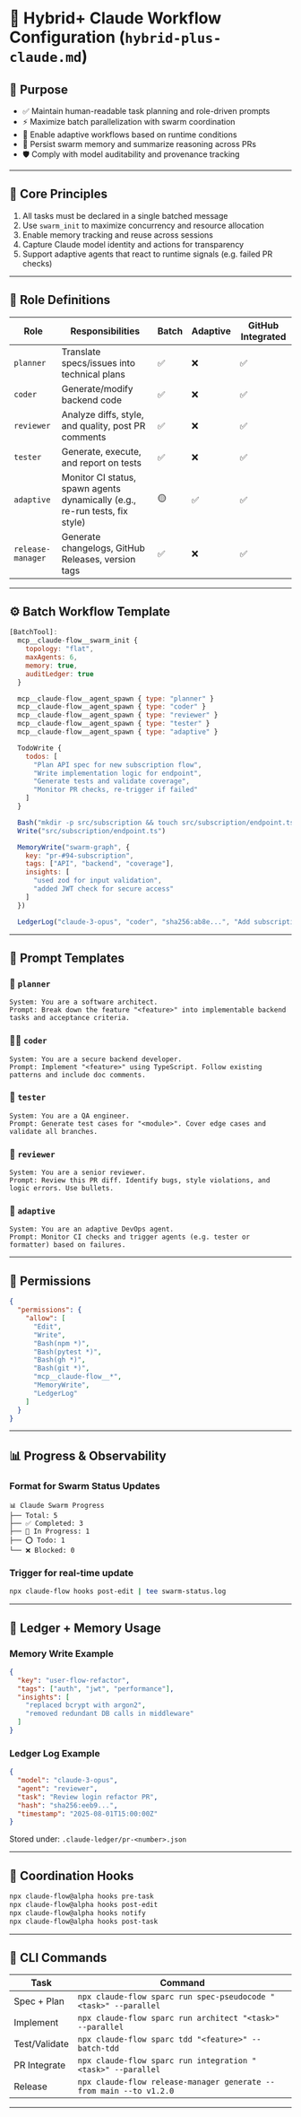 # 🤖 Hybrid+ Claude Workflow Configuration (`hybrid-plus-claude.md`)

## 🧭 Purpose

- ✅ Maintain human-readable task planning and role-driven prompts  
- ⚡ Maximize batch parallelization with swarm coordination  
- 🔁 Enable adaptive workflows based on runtime conditions  
- 🧠 Persist swarm memory and summarize reasoning across PRs  
- 🛡 Comply with model auditability and provenance tracking  

---

## 🧠 Core Principles

1. All tasks must be declared in a single batched message  
2. Use `swarm_init` to maximize concurrency and resource allocation  
3. Enable memory tracking and reuse across sessions  
4. Capture Claude model identity and actions for transparency  
5. Support adaptive agents that react to runtime signals (e.g. failed PR checks)  

---

## 🔁 Role Definitions

| Role               | Responsibilities                                                             | Batch | Adaptive | GitHub Integrated |
|--------------------|------------------------------------------------------------------------------|-------|----------|-------------------|
| `planner`          | Translate specs/issues into technical plans                                  | ✅    | ❌        | ✅                 |
| `coder`            | Generate/modify backend code                                                 | ✅    | ❌        | ✅                 |
| `reviewer`         | Analyze diffs, style, and quality, post PR comments                          | ✅    | ❌        | ✅                 |
| `tester`           | Generate, execute, and report on tests                                       | ✅    | ❌        | ✅                 |
| `adaptive`         | Monitor CI status, spawn agents dynamically (e.g., re-run tests, fix style)  | 🟡    | ✅        | ✅                 |
| `release-manager`  | Generate changelogs, GitHub Releases, version tags                           | ✅    | ❌        | ✅                 |

---

## ⚙️ Batch Workflow Template

```js
[BatchTool]:
  mcp__claude-flow__swarm_init {
    topology: "flat",
    maxAgents: 6,
    memory: true,
    auditLedger: true
  }

  mcp__claude-flow__agent_spawn { type: "planner" }
  mcp__claude-flow__agent_spawn { type: "coder" }
  mcp__claude-flow__agent_spawn { type: "reviewer" }
  mcp__claude-flow__agent_spawn { type: "tester" }
  mcp__claude-flow__agent_spawn { type: "adaptive" }

  TodoWrite {
    todos: [
      "Plan API spec for new subscription flow",
      "Write implementation logic for endpoint",
      "Generate tests and validate coverage",
      "Monitor PR checks, re-trigger if failed"
    ]
  }

  Bash("mkdir -p src/subscription && touch src/subscription/endpoint.ts")
  Write("src/subscription/endpoint.ts")

  MemoryWrite("swarm-graph", {
    key: "pr-#94-subscription",
    tags: ["API", "backend", "coverage"],
    insights: [
      "used zod for input validation",
      "added JWT check for secure access"
    ]
  })

  LedgerLog("claude-3-opus", "coder", "sha256:ab8e...", "Add subscription endpoint", "2025-08-01T15:20Z")
````

---

## 📑 Prompt Templates

### 🧠 `planner`

```
System: You are a software architect.
Prompt: Break down the feature "<feature>" into implementable backend tasks and acceptance criteria.
```

### 🧑‍💻 `coder`

```
System: You are a secure backend developer.
Prompt: Implement "<feature>" using TypeScript. Follow existing patterns and include doc comments.
```

### 🧪 `tester`

```
System: You are a QA engineer.
Prompt: Generate test cases for "<module>". Cover edge cases and validate all branches.
```

### 👀 `reviewer`

```
System: You are a senior reviewer.
Prompt: Review this PR diff. Identify bugs, style violations, and logic errors. Use bullets.
```

### 🔁 `adaptive`

```
System: You are an adaptive DevOps agent.
Prompt: Monitor CI checks and trigger agents (e.g. tester or formatter) based on failures.
```

---

## 🔐 Permissions

```json
{
  "permissions": {
    "allow": [
      "Edit",
      "Write",
      "Bash(npm *)",
      "Bash(pytest *)",
      "Bash(gh *)",
      "Bash(git *)",
      "mcp__claude-flow__*",
      "MemoryWrite",
      "LedgerLog"
    ]
  }
}
```

---

## 📊 Progress & Observability

### Format for Swarm Status Updates

```
📊 Claude Swarm Progress
├── Total: 5
├── ✅ Completed: 3
├── 🔄 In Progress: 1
├── ⭕ Todo: 1
└── ❌ Blocked: 0
```

### Trigger for real-time update

```bash
npx claude-flow hooks post-edit | tee swarm-status.log
```

---

## 📁 Ledger + Memory Usage

### Memory Write Example

```json
{
  "key": "user-flow-refactor",
  "tags": ["auth", "jwt", "performance"],
  "insights": [
    "replaced bcrypt with argon2",
    "removed redundant DB calls in middleware"
  ]
}
```

### Ledger Log Example

```json
{
  "model": "claude-3-opus",
  "agent": "reviewer",
  "task": "Review login refactor PR",
  "hash": "sha256:eeb9...",
  "timestamp": "2025-08-01T15:00:00Z"
}
```

Stored under: `.claude-ledger/pr-<number>.json`

---

## 🧩 Coordination Hooks

```bash
npx claude-flow@alpha hooks pre-task
npx claude-flow@alpha hooks post-edit
npx claude-flow@alpha hooks notify
npx claude-flow@alpha hooks post-task
```

---

## 🔗 CLI Commands

| Task          | Command                                                            |
| ------------- | ------------------------------------------------------------------ |
| Spec + Plan   | `npx claude-flow sparc run spec-pseudocode "<task>" --parallel`    |
| Implement     | `npx claude-flow sparc run architect "<task>" --parallel`          |
| Test/Validate | `npx claude-flow sparc tdd "<feature>" --batch-tdd`                |
| PR Integrate  | `npx claude-flow sparc run integration "<task>" --parallel`        |
| Release       | `npx claude-flow release-manager generate --from main --to v1.2.0` |

---
